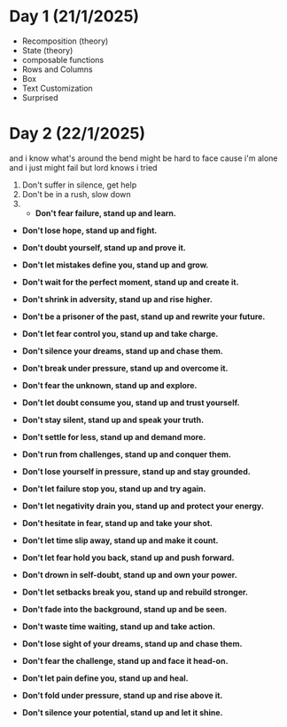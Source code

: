 # Day 1 (21/1/2025)

- Recomposition (theory)
- State (theory)
- composable functions
- Rows and Columns
- Box
- Text Customization
- Surprised


# Day 2 (22/1/2025)

and i know what's around the bend might be hard to face cause i'm alone and i just might fail but lord knows i tried 


1. Don't suffer in silence, get help
2. Don't be in a rush, slow down
3. - **Don't fear failure, stand up and learn.**
    
- **Don't lose hope, stand up and fight.**
    
- **Don't doubt yourself, stand up and prove it.**
    
- **Don't let mistakes define you, stand up and grow.**
    
- **Don't wait for the perfect moment, stand up and create it.**
    
- **Don't shrink in adversity, stand up and rise higher.**
    
- **Don't be a prisoner of the past, stand up and rewrite your future.**
    
- **Don't let fear control you, stand up and take charge.**
    
- **Don't silence your dreams, stand up and chase them.**
    
- **Don't break under pressure, stand up and overcome it.**

- **Don't fear the unknown, stand up and explore.**
    
- **Don't let doubt consume you, stand up and trust yourself.**
    
- **Don't stay silent, stand up and speak your truth.**
    
- **Don't settle for less, stand up and demand more.**
    
- **Don't run from challenges, stand up and conquer them.**
    
- **Don't lose yourself in pressure, stand up and stay grounded.**
    
- **Don't let failure stop you, stand up and try again.**
    
- **Don't let negativity drain you, stand up and protect your energy.**
    
- **Don't hesitate in fear, stand up and take your shot.**
    
- **Don't let time slip away, stand up and make it count.**

- **Don't let fear hold you back, stand up and push forward.**
    
- **Don't drown in self-doubt, stand up and own your power.**
    
- **Don't let setbacks break you, stand up and rebuild stronger.**
    
- **Don't fade into the background, stand up and be seen.**
    
- **Don't waste time waiting, stand up and take action.**
    
- **Don't lose sight of your dreams, stand up and chase them.**
    
- **Don't fear the challenge, stand up and face it head-on.**
    
- **Don't let pain define you, stand up and heal.**
    
- **Don't fold under pressure, stand up and rise above it.**
    
- **Don't silence your potential, stand up and let it shine.**